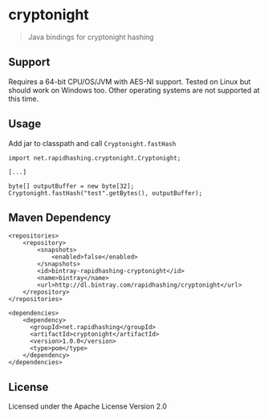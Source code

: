 # cryptonight

> Java bindings for cryptonight hashing

## Support

Requires a 64-bit CPU/OS/JVM with AES-NI support. Tested on Linux but should
work on Windows too. Other operating systems are not supported at this time.

## Usage

Add jar to classpath and call `Cryptonight.fastHash`

	import net.rapidhashing.cryptonight.Cryptonight;

	[...]

	byte[] outputBuffer = new byte[32];
	Cryptonight.fastHash("test".getBytes(), outputBuffer);
	
## Maven Dependency

	<repositories>
	    <repository>
	        <snapshots>
	            <enabled>false</enabled>
	        </snapshots>
	        <id>bintray-rapidhashing-cryptonight</id>
	        <name>bintray</name>
	        <url>http://dl.bintray.com/rapidhashing/cryptonight</url>
	    </repository>
	</repositories>
	
	<dependencies>
		<dependency>
		  <groupId>net.rapidhashing</groupId>
		  <artifactId>cryptonight</artifactId>
		  <version>1.0.0</version>
		  <type>pom</type>
		</dependency>
	</dependencies>

## License

Licensed under the Apache License Version 2.0
